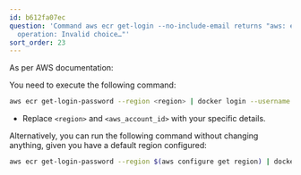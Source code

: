 ```yaml
---
id: b612fa07ec
question: 'Command aws ecr get-login --no-include-email returns "aws: error: argument
  operation: Invalid choice…"'
sort_order: 23
---
```


As per AWS documentation:

You need to execute the following command:

```bash
aws ecr get-login-password --region <region> | docker login --username AWS --password-stdin <aws_account_id>.dkr.ecr.<region>.amazonaws.com
```

- Replace `<region>` and `<aws_account_id>` with your specific details.

Alternatively, you can run the following command without changing anything, given you have a default region configured:

```bash
aws ecr get-login-password --region $(aws configure get region) | docker login --username AWS --password-stdin "$(aws sts get-caller-identity --query "Account" --output text).dkr.ecr.$(aws configure get region).amazonaws.com"
```